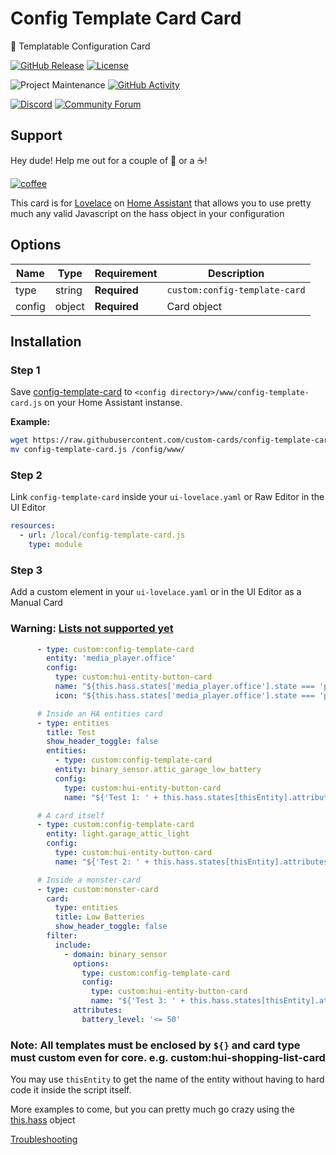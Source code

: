 # Config Template Card Card
📝 Templatable Configuration Card

[![GitHub Release][releases-shield]][releases]
[![License][license-shield]](LICENSE.md)

![Project Maintenance][maintenance-shield]
[![GitHub Activity][commits-shield]][commits]

[![Discord][discord-shield]][discord]
[![Community Forum][forum-shield]][forum]

## Support
Hey dude! Help me out for a couple of :beers: or a :coffee:!

[![coffee](https://www.buymeacoffee.com/assets/img/custom_images/black_img.png)](https://www.buymeacoffee.com/zJtVxUAgH)

This card is for [Lovelace](https://www.home-assistant.io/lovelace) on [Home Assistant](https://www.home-assistant.io/) that allows you to use pretty much any valid Javascript on the hass object in your configuration

## Options

| Name | Type | Requirement | Description
| ---- | ---- | ------- | -----------
| type | string | **Required** | `custom:config-template-card`
| config | object | **Required** | Card object

## Installation

### Step 1

Save [config-template-card](https://github.com/custom-cards/config-template-card/raw/master/dist/config-template-card.js) to `<config directory>/www/config-template-card.js` on your Home Assistant instanse.

**Example:**

```bash
wget https://raw.githubusercontent.com/custom-cards/config-template-card/master/dist/config-template-card.js
mv config-template-card.js /config/www/
```

### Step 2

Link `config-template-card` inside your `ui-lovelace.yaml` or Raw Editor in the UI Editor

```yaml
resources:
  - url: /local/config-template-card.js
    type: module
```

### Step 3

Add a custom element in your `ui-lovelace.yaml` or in the UI Editor as a Manual Card

### Warning: [Lists not supported yet](https://github.com/custom-cards/config-template-card/issues/2)

```yaml
      - type: custom:config-template-card
        entity: 'media_player.office'
        config:
          type: custom:hui-entity-button-card
          name: "${this.hass.states['media_player.office'].state === 'playing' ? 'Rocking' : 'Not Rocking'}"
          icon: "${this.hass.states['media_player.office'].state === 'playing' ? 'mdi:music' : 'mdi:sleep'}"

      # Inside an HA entities card
      - type: entities
        title: Test
        show_header_toggle: false
        entities:
          - type: custom:config-template-card
          entity: binary_sensor.attic_garage_low_battery
          config:
            type: custom:hui-entity-button-card
            name: "${'Test 1: ' + this.hass.states[thisEntity].attributes.friendly_name}"

	  # A card itself
	  - type: custom:config-template-card
        entity: light.garage_attic_light
        config:
          type: custom:hui-entity-button-card
          name: "${'Test 2: ' + this.hass.states[thisEntity].attributes.friendly_name}"

	  # Inside a monster-card
	  - type: custom:monster-card
        card:
          type: entities
          title: Low Batteries
          show_header_toggle: false
        filter:
          include:
            - domain: binary_sensor
              options:
                type: custom:config-template-card
                config:
                  type: custom:hui-entity-button-card
                  name: "${'Test 3: ' + this.hass.states[thisEntity].attributes.friendly_name}"
              attributes:
                battery_level: '<= 50'
```

### Note: All templates must be enclosed by `${}` and card type must custom even for core. e.g. custom:hui-shopping-list-card

You may use ```thisEntity``` to get the name of the entity without having to hard code it inside the script itself.

More examples to come, but you can pretty much go crazy using the [this.hass](https://developers.home-assistant.io/docs/en/frontend_data.html) object

[Troubleshooting](https://github.com/thomasloven/hass-config/wiki/Lovelace-Plugins)

[commits-shield]: https://img.shields.io/github/commit-activity/y/custom-cards/config-template-card.svg?style=for-the-badge
[commits]: https://github.com/custom-cards/config-template-card/commits/master
[discord]: https://discord.gg/Qa5fW2R
[discord-shield]: https://img.shields.io/discord/478094546522079232.svg?style=for-the-badge
[forum-shield]: https://img.shields.io/badge/community-forum-brightgreen.svg?style=for-the-badge
[forum]: https://community.home-assistant.io/t/100-templatable-lovelace-configuration-card/105241
[license-shield]: https://img.shields.io/github/license/custom-cards/config-template-card.svg?style=for-the-badge
[maintenance-shield]: https://img.shields.io/badge/maintainer-Ian%20Richardson%20%40iantrich-blue.svg?style=for-the-badge
[releases-shield]: https://img.shields.io/github/release/custom-cards/config-template-card.svg?style=for-the-badge
[releases]: https://github.com/custom-cards/config-template-card/releases
